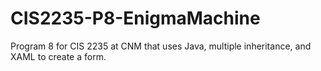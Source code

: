 # CIS2235-P8-EnigmaMachine
 Program 8 for CIS 2235 at CNM that uses Java, multiple inheritance, and XAML to create a form.
